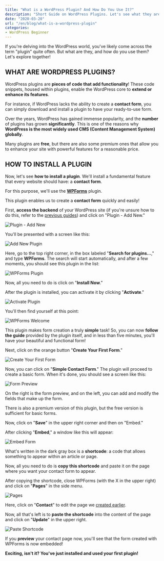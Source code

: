 ```yaml
---
title: "What is a WordPress Plugin? And How Do You Use It?"
description: "Short Guide on WordPress Plugins. Let's see what they are, what they're used for, and how to use them."
date: "2020-03-20"
url: "/en/blog/what-is-a-wordpress-plugin"
categories:
- WordPress Beginner
---
```


If you're delving into the WordPress world, you've likely come across the term "plugin" quite often. But what are they, and how do you use them? Let's explore together!

## WHAT ARE WORDPRESS PLUGINS?

WordPress plugins are **pieces of code that add functionality**! These code snippets, housed within plugins, enable the WordPress core to **extend or enhance its features**.

For instance, if WordPress lacks the ability to create a **contact form**, you can simply download and install a plugin to have your ready-to-use form.

Over the years, WordPress has gained immense popularity, and the **number** of plugins has grown **significantly**. This is one of the reasons why **WordPress is the most widely used CMS (Content Management System) globally**.

Many plugins are **free**, but there are also some premium ones that allow you to enhance your site with powerful features for a reasonable price.

## HOW TO INSTALL A PLUGIN

Now, let's see **how to install a plugin**. We'll install a fundamental feature that every website should have: a **contact form**.

For this purpose, we'll use the **[WPForms](http://en.wordpress.org/plugins/wpforms-lite/)** plugin.

This plugin enables us to create a **contact form** quickly and easily!

First, **access the backend** of your WordPress site (if you're unsure how to do this, refer to the [previous guides](http://specialistawp.local/inizia-qui/inizia-qui-principiante/)) and click on "Plugin - Add New."

![Plugin - Add New](/images/Annotazione-2020-03-31-164744-1.png)

You'll be presented with a screen like this:

![Add New Plugin](/images/image.png)

Here, go to the top right corner, in the box labeled "**Search for plugins…**," and type **WPForms**. The search will start automatically, and after a few moments, you should see this plugin in the list:

![WPForms Plugin](/images/image-1-1-1.png)

Now, all you need to do is click on "**Install Now**."

After the plugin is installed, you can activate it by clicking "**Activate**."

![Activate Plugin](/images/image-2-3.png)

You'll then find yourself at this point:

![WPForms Welcome](/images/image-3-2.png)

This plugin makes form creation a truly **simple** task! So, you can now **follow the guide** provided by the plugin itself, and in less than five minutes, you'll have your beautiful and functional form!

Next, click on the orange button "**Create Your First Form**."

![Create Your First Form](/images/image-4.png)

Now, you can click on "**Simple Contact Form**." The plugin will proceed to create a basic form. When it's done, you should see a screen like this:

![Form Preview](/images/image-5-1.png)

On the right is the form preview, and on the left, you can add and modify the fields that make up the form.

There is also a premium version of this plugin, but the free version is sufficient for basic forms.

Now, click on "**Save**" in the upper right corner and then on "Embed."

After clicking "**Embed**," a window like this will appear:

![Embed Form](/images/image-6-2.png)

What's written in the dark gray box is a **shortcode**: a code that allows something to appear within an article or page.

Now, all you need to do is **copy this shortcode** and paste it on the page where you want your contact form to appear.

After copying the shortcode, close WPForms (with the X in the upper right) and click on "**Pages**" in the side menu.

![Pages](/images/Annotazione-2020-03-31-170213-.png)

Here, click on "**Contact**" to edit the page we [created earlier](http://specialistawp.local/creiamo-le-pagine-del-nostro-primo-sito-web/).

Now, all that's left is to **paste the shortcode** into the content of the page and click on "**Update**" in the upper right.

![Paste Shortcode](/images/image-7-1.png)

If you **preview** your contact page now, you'll see that the form created with WPForms is now embedded!

**Exciting, isn't it? You've just installed and used your first plugin!**